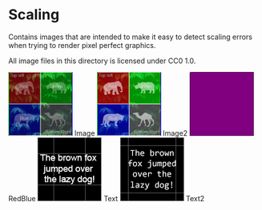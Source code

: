 # Scaling

Contains images that are intended to make it easy to detect scaling errors when trying to render pixel perfect graphics.

All image files in this directory is licensed under CC0 1.0.


![alt text](./Image/Test64x64_320dp.png "Image") Image
![alt text](./Image2/Test64x64_320dp.png "Image2") Image2
![alt text](./RedBlue/Test64x64_320dp.png "RedBlue") RedBlue
![alt text](./Text/Test64x64_320dp.png "Text") Text
![alt text](./Text2/Test64x64_320dp.png "Text") Text2
